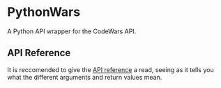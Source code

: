 PythonWars
==========

A Python API wrapper for the CodeWars API.

API Reference
-------------

It is reccomended to give the
[API reference](http://dev.codewars.com/#api-reference) a read, seeing as it
tells you what the different arguments and return values mean.
